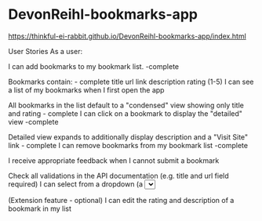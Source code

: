 # DevonReihl-bookmarks-app

https://thinkful-ei-rabbit.github.io/DevonReihl-bookmarks-app/index.html

User Stories
As a user:

I can add bookmarks to my bookmark list. -complete

Bookmarks contain: - complete
title
url link
description
rating (1-5)
I can see a list of my bookmarks when I first open the app

All bookmarks in the list default to a "condensed" view showing only title and rating - complete
I can click on a bookmark to display the "detailed" view -complete

Detailed view expands to additionally display description and a "Visit Site" link - complete
I can remove bookmarks from my bookmark list -complete

I receive appropriate feedback when I cannot submit a bookmark 

Check all validations in the API documentation (e.g. title and url field required)
I can select from a dropdown (a <select> element) a "minimum rating" to filter the list by all bookmarks rated  - complete

(Extension feature - optional) I can edit the rating and description of a bookmark in my list
